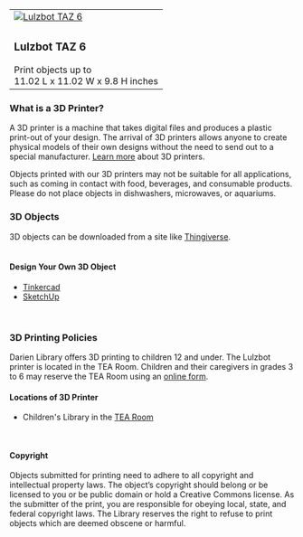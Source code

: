 
<div class="row">
<div class="col-md-5">
<div class="table-responsive">
<table class="table">
<tbody>
<tr>
<td style="vertical-align:bottom">
<a href="https://dar.to/2s9jZ4z"><img class="img-responsive" alt="Lulzbot TAZ 6" title="Lulzbot TAZ 6 Credit: Lulzbot®" src="/uploads/equipment/lulzbot_TAZ.jpg" /></a>
</td>
</tr>
<tr>
<td>
<h3>Lulzbot TAZ 6</h3>
Print objects up to
<br />
11.02 L x 11.02 W x 9.8 H inches
</td>
</tr>
</tbody>
</table>
</div>
</div>
<div class="col-md-7">

### What is a 3D Printer?

A 3D printer is a machine that takes digital files and produces a plastic print-out of your design. The arrival of 3D printers allows anyone to create physical models of their own designs without the need to send out to a special manufacturer. [Learn more](http://www.3dprinter.net/reference/what-is-3d-printing "Learn more about 3D Printers") about 3D printers. 

Objects printed with our 3D printers may not be suitable for all applications, such as coming in contact with food, beverages, and consumable products. Please do not place objects in dishwashers, microwaves, or aquariums.
</div>
</div>

<div class="margin-bottom-30"></div>
<div class="row">
<div class="col-md-4">

### 3D Objects

3D objects can be downloaded from a site like [Thingiverse](http://thingiverse.com "Thingiverse").
<br />
<br />

#### Design Your Own 3D Object

* [Tinkercad](http://tinkercad.com/ "Tinkercad")
* [SketchUp](http://www.sketchup.com/ "Sketch")

<br />
</div>

<div class="col-md-4">

### 3D Printing Policies
Darien Library offers 3D printing to children 12 and under. The Lulzbot printer is located in the TEA Room. Children and their caregivers in grades 3 to 6 may reserve the TEA Room using an [online form](/tearoom-reserve "online form").
<br />

#### Locations of 3D Printer

* Children's Library in the [TEA Room](/tearoom "TEA Room") 

<br />

</div>
<div class="col-md-4">

#### Copyright    
Objects submitted for printing need to adhere to all copyright and intellectual property laws. The object’s copyright should belong or be licensed to you or be public domain or hold a Creative Commons license. As the submitter of the print, you are responsible for obeying local, state, and federal copyright laws. The Library reserves the right to refuse to print objects which are deemed obscene or harmful.

</div>
</div>